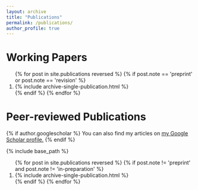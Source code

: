 ```yaml
---
layout: archive
title: "Publications"
permalink: /publications/
author_profile: true
---
```


Working Papers
======
<ol>{% for post in site.publications reversed %}
  {% if post.note == 'preprint' or post.note == 'revision' %}
    <li>{% include archive-single-publication.html %}</li>
  {% endif %}
{% endfor %}</ol>

Peer-reviewed Publications
======
{% if author.googlescholar %}
  You can also find my articles on <u><a href="{{author.googlescholar}}">my Google Scholar profile</a>.</u>
{% endif %}

{% include base_path %}

<ol reversed> {% for post in site.publications reversed %}
  {% if post.note != 'preprint' and post.note != 'in-preparation' %}
    <li>{% include archive-single-publication.html %}</li>
  {% endif %}
{% endfor %}</ol>
